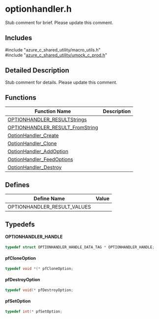 # optionhandler.h 

Stub comment for brief. Please update this comment.

## Includes

\#include "azure_c_shared_utility/macro_utils.h"  
\#include "[azure_c_shared_utility/umock_c_prod.h](iot-c-ref-umock-c-prod-h.md)"  

## Detailed Description

Stub comment for details. Please update this comment.

## Functions

Function Name                  | Description                                
--------------------------------|---------------------------------------------
[OPTIONHANDLER_RESULTStrings](./iot-c-ref-optionhandler-h/optionhandler-resultstrings.md)            | 
[OPTIONHANDLER_RESULT_FromString](./iot-c-ref-optionhandler-h/optionhandler-result-fromstring.md)            | 
[OptionHandler_Create](./iot-c-ref-optionhandler-h/optionhandler-create.md)            | 
[OptionHandler_Clone](./iot-c-ref-optionhandler-h/optionhandler-clone.md)            | 
[OptionHandler_AddOption](./iot-c-ref-optionhandler-h/optionhandler-addoption.md)            | 
[OptionHandler_FeedOptions](./iot-c-ref-optionhandler-h/optionhandler-feedoptions.md)            | 
[OptionHandler_Destroy](./iot-c-ref-optionhandler-h/optionhandler-destroy.md)            | 

## Defines

Define Name                    | Value                                
--------------------------------|---------------------------------------------
OPTIONHANDLER_RESULT_VALUES            | 

## Typedefs

#### OPTIONHANDLER_HANDLE

```C
typedef struct OPTIONHANDLER_HANDLE_DATA_TAG * OPTIONHANDLER_HANDLE;

```

#### pfCloneOption

```C
typedef void *(* pfCloneOption;

```

#### pfDestroyOption

```C
typedef void(* pfDestroyOption;

```

#### pfSetOption

```C
typedef int(* pfSetOption;

```

